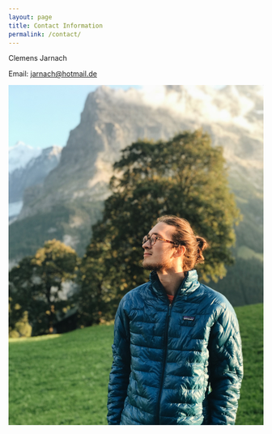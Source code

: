 ```yaml
---
layout: page
title: Contact Information
permalink: /contact/
---
```


Clemens Jarnach

Email: jarnach@hotmail.de

![Contact-img-1](/assets/img/contact-1.jpeg)
